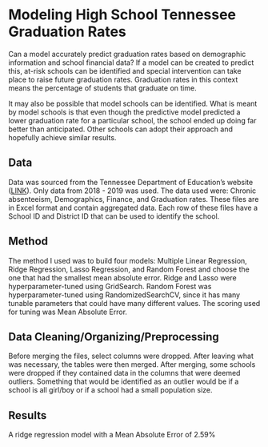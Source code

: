 # Modeling High School Tennessee Graduation Rates

Can a model accurately predict graduation rates based on demographic information and school financial data? If a model can be created to predict this, at-risk schools 
can be identified and special intervention can take place to raise future graduation rates. Graduation rates in this context means the percentage of students that graduate
on time.

It may also be possible that model schools can be identified.  What is meant by model schools is that even though the predictive model predicted a lower graduation rate 
for a particular school, the school ended up doing far better than anticipated. Other schools can adopt their approach and hopefully achieve similar results.

## Data 

Data was sourced from the Tennessee Department of Education’s website ([LINK](https://www.kaggle.com/andrewmvd/face-mask-detection)). 
Only data from 2018 - 2019 was used. The data used were: Chronic absenteeism, Demographics, Finance, and Graduation rates. These files are in 
Excel format and contain aggregated data. Each row of these files have a School ID and District ID that can be used to identify the school.

## Method

The method I used was to build four models: Multiple Linear Regression, Ridge Regression, Lasso Regression, and Random Forest and choose 
the one that had the smallest mean absolute error. Ridge and Lasso were hyperparameter-tuned using GridSearch. Random Forest was hyperparameter-tuned 
using RandomizedSearchCV, since it has many tunable parameters that could have many different values. The scoring used for tuning was Mean Absolute Error.

## Data Cleaning/Organizing/Preprocessing

Before merging the files, select columns were dropped. After leaving what was necessary, the tables were then merged. After merging, some schools were
dropped if they contained data in the columns that were deemed outliers. Something that would be identified as an outlier would be if a school is all girl/boy
or if a school had a small population size.

## Results

A ridge regression model with a Mean Absolute Error of 2.59%
